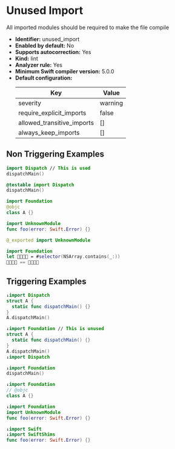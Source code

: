 # Unused Import

All imported modules should be required to make the file compile

* **Identifier:** unused_import
* **Enabled by default:** No
* **Supports autocorrection:** Yes
* **Kind:** lint
* **Analyzer rule:** Yes
* **Minimum Swift compiler version:** 5.0.0
* **Default configuration:**
  <table>
  <thead>
  <tr><th>Key</th><th>Value</th></tr>
  </thead>
  <tbody>
  <tr>
  <td>
  severity
  </td>
  <td>
  warning
  </td>
  </tr>
  <tr>
  <td>
  require_explicit_imports
  </td>
  <td>
  false
  </td>
  </tr>
  <tr>
  <td>
  allowed_transitive_imports
  </td>
  <td>
  []
  </td>
  </tr>
  <tr>
  <td>
  always_keep_imports
  </td>
  <td>
  []
  </td>
  </tr>
  </tbody>
  </table>

## Non Triggering Examples

```swift
import Dispatch // This is used
dispatchMain()
```

```swift
@testable import Dispatch
dispatchMain()
```

```swift
import Foundation
@objc
class A {}
```

```swift
import UnknownModule
func foo(error: Swift.Error) {}
```

```swift
@_exported import UnknownModule
```

```swift
import Foundation
let 👨‍👩‍👧‍👦 = #selector(NSArray.contains(_:))
👨‍👩‍👧‍👦 == 👨‍👩‍👧‍👦
```

## Triggering Examples

```swift
↓import Dispatch
struct A {
  static func dispatchMain() {}
}
A.dispatchMain()
```

```swift
↓import Foundation // This is unused
struct A {
  static func dispatchMain() {}
}
A.dispatchMain()
↓import Dispatch

```

```swift
↓import Foundation
dispatchMain()
```

```swift
↓import Foundation
// @objc
class A {}
```

```swift
↓import Foundation
import UnknownModule
func foo(error: Swift.Error) {}
```

```swift
↓import Swift
↓import SwiftShims
func foo(error: Swift.Error) {}
```